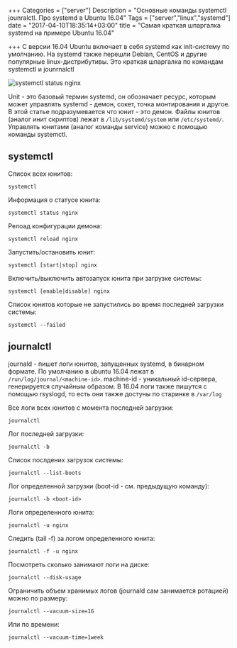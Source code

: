+++
Categories = ["server"]
Description = "Основные команды systemctl jounralctl. Про systemd в Ubuntu 16.04"
Tags = ["server","linux","systemd"]
date = "2017-04-10T18:35:14+03:00"
title = "Самая краткая шпаргалка systemd на примере Ubuntu 16.04"

+++
С версии 16.04 Ubuntu включает в себя systemd как init-систему по умолчанию. На systemd также перешли Debian, CentOS и другие популярные linux-дистрибутивы. Это краткая шпаргалка по командам systemctl и jounrnalctl

![systemctl status nginx](/img/systemctl_status_nginx.png)

<!--more-->

Unit - это базовый термин systemd, он обозначает ресурс, которым может управлять systemd - демон, сокет, точка монтирования и другое. В этой статье подразумевается что юнит - это демон. Файлы юнитов (аналог инит скриптов) лежат в ```/lib/systemd/system``` или ```/etc/systemd/```. Управлять юнитами (аналог команды service) можно с помощью команды systemctl. 

## systemctl

Список всех юнитов:
```
systemctl
```

Информация о статусе юнита:
```
systemctl status nginx
```

Релоад конфигурации демона:
```
systemctl reload nginx
```

Запустить/остановить юнит:
```
systemctl [start|stop] nginx
```

Включить/выключить автозапуск юнита при загрузке системы:
```
systemctl [enable|disable] nginx
```

Список юнитов которые не запустились во время последней загрузки системы:
```
systemctl --failed
```

## journalctl

journald - пишет логи юнитов, запущенных systemd, в бинарном формате. По умолчанию в ubuntu 16.04 лежат в ```/run/log/journal/<machine-id>```. machine-id - уникальный id-сервера, генерируется случайным образом. В 16.04 логи также пишутся с помощью rsyslogd, то есть они также достуны по старинке в ```/var/log```

Все логи всех юнитов с момента последней загрузки:
```
journalctl
```

Лог последней загрузки:
```
journalctl -b
```

Список послдених загрузок системы:
```
journalctl --list-boots
```

Лог определенной загрузки (boot-id - см. предыдущую команду):
```
journalctl -b <boot-id>
```

Логи определенного юнита:
```
journalctl -u nginx
```

Следить (tail -f) за логом определенного юнита:
```
journalctl -f -u nginx
```

Посмотреть сколько занимают логи на диске:
```
journalctl --disk-usage
```

Ограничить объем хранимых логов (journald сам занимается ротацией) можно по размеру:
```
journalctl --vacuum-size=1G
```

Или по времени:
```
journalctl --vacuum-time=1week
```



